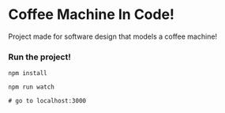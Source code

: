 # Coffee Machine In Code!

Project made for software design that models a coffee machine!

### Run the project!

```
npm install

npm run watch

# go to localhost:3000

```